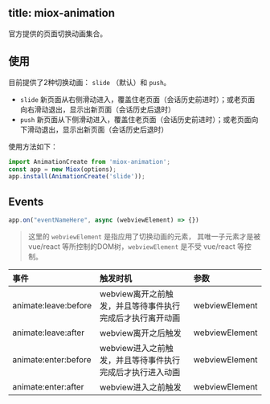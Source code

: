title: miox-animation
---

官方提供的页面切换动画集合。

## 使用

目前提供了2种切换动画： `slide` （默认）和 `push`。

- `slide` 新页面从右侧滑动进入，覆盖住老页面（会话历史前进时）；或老页面向右滑动退出，显示出新页面（会话历史后退时）
- `push` 新页面从下侧滑动进入，覆盖住老页面（会话历史前进时）；或老页面向下滑动退出，显示出新页面（会话历史后退时）

使用方法如下：

```javascript
import AnimationCreate from 'miox-animation';
const app = new Miox(options);
app.install(AnimationCreate('slide'));
```

## Events

```javascript
app.on("eventNameHere", async (webviewElement) => {})
```

> 这里的 `webviewElement` 是指应用了切换动画的元素，
> 其唯一子元素才是被 vue/react 等所控制的DOM树，`webviewElement` 是不受 vue/react 等控制。

|事件|触发时机|参数|
| :---- | :------ | :---- |
|animate:leave:before | webview离开之前触发，并且等待事件执行完成后才执行离开动画 | webviewElement |
|animate:leave:after | webview离开之后触发 | webviewElement |
|animate:enter:before | webview进入之前触发，并且等待事件执行完成后才执行进入动画 | webviewElement |
|animate:enter:after | webview进入之前触发 | webviewElement |





